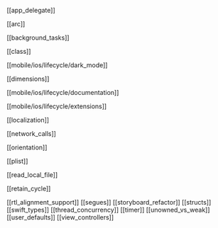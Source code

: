 [[app_delegate]]

[[arc]]

[[background_tasks]]

[[class]]

[[mobile/ios/lifecycle/dark_mode]]


[[dimensions]]

[[mobile/ios/lifecycle/documentation]]

[[mobile/ios/lifecycle/extensions]]

[[localization]]

[[network_calls]]

[[orientation]]

[[plist]]

[[read_local_file]]

[[retain_cycle]]

[[rtl_alignment_support]]
[[segues]]
[[storyboard_refactor]]
[[structs]]
[[swift_types]]
[[thread_concurrency]]
[[timer]]
[[unowned_vs_weak]]
[[user_defaults]]
[[view_controllers]]